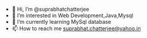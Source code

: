 - 👋 Hi, I’m @suprabhatchatterjee
- 👀 I’m interested in Web Development,Java,Mysql
- 🌱 I’m currently learning MySql database
- 📫 How to reach me suprabhat.chatterjee@yahoo.in

<!---
suprabhatchatterjee/suprabhatchatterjee is a ✨ special ✨ repository because its `README.md` (this file) appears on your GitHub profile.
You can click the Preview link to take a look at your changes.
--->
